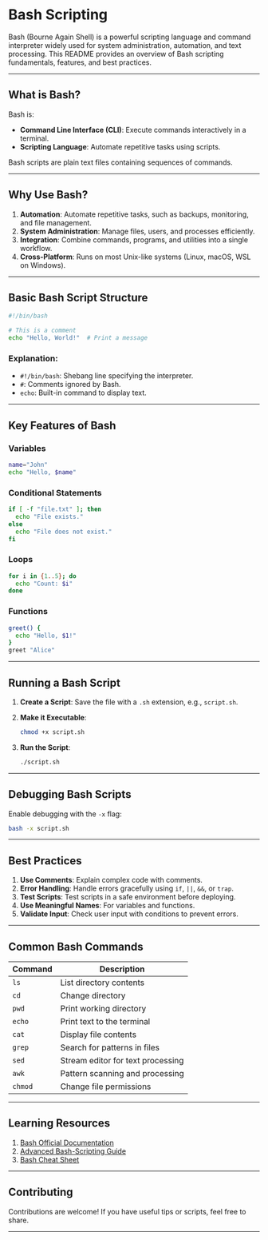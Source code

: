 # Bash Scripting

Bash (Bourne Again Shell) is a powerful scripting language and command interpreter widely used for system administration, automation, and text processing. This README provides an overview of Bash scripting fundamentals, features, and best practices.

---

## What is Bash?

Bash is:
- **Command Line Interface (CLI)**: Execute commands interactively in a terminal.
- **Scripting Language**: Automate repetitive tasks using scripts.

Bash scripts are plain text files containing sequences of commands.

---

## Why Use Bash?

1. **Automation**: Automate repetitive tasks, such as backups, monitoring, and file management.
2. **System Administration**: Manage files, users, and processes efficiently.
3. **Integration**: Combine commands, programs, and utilities into a single workflow.
4. **Cross-Platform**: Runs on most Unix-like systems (Linux, macOS, WSL on Windows).

---

## Basic Bash Script Structure

```bash
#!/bin/bash

# This is a comment
echo "Hello, World!"  # Print a message
```

### Explanation:
- `#!/bin/bash`: Shebang line specifying the interpreter.
- `#`: Comments ignored by Bash.
- `echo`: Built-in command to display text.

---

## Key Features of Bash

### Variables
```bash
name="John"
echo "Hello, $name"
```

### Conditional Statements
```bash
if [ -f "file.txt" ]; then
  echo "File exists."
else
  echo "File does not exist."
fi
```

### Loops
```bash
for i in {1..5}; do
  echo "Count: $i"
done
```

### Functions
```bash
greet() {
  echo "Hello, $1!"
}
greet "Alice"
```

---

## Running a Bash Script

1. **Create a Script**:
   Save the file with a `.sh` extension, e.g., `script.sh`.

2. **Make it Executable**:
   ```bash
   chmod +x script.sh
   ```

3. **Run the Script**:
   ```bash
   ./script.sh
   ```

---

## Debugging Bash Scripts

Enable debugging with the `-x` flag:
```bash
bash -x script.sh
```

---

## Best Practices

1. **Use Comments**: Explain complex code with comments.
2. **Error Handling**: Handle errors gracefully using `if`, `||`, `&&`, or `trap`.
3. **Test Scripts**: Test scripts in a safe environment before deploying.
4. **Use Meaningful Names**: For variables and functions.
5. **Validate Input**: Check user input with conditions to prevent errors.

---

## Common Bash Commands

| Command   | Description                        |
|-----------|------------------------------------|
| `ls`      | List directory contents           |
| `cd`      | Change directory                  |
| `pwd`     | Print working directory           |
| `echo`    | Print text to the terminal         |
| `cat`     | Display file contents             |
| `grep`    | Search for patterns in files      |
| `sed`     | Stream editor for text processing |
| `awk`     | Pattern scanning and processing   |
| `chmod`   | Change file permissions           |

---

## Learning Resources

1. [Bash Official Documentation](https://www.gnu.org/software/bash/)
2. [Advanced Bash-Scripting Guide](https://tldp.org/LDP/abs/html/)
3. [Bash Cheat Sheet](https://devhints.io/bash)

---

## Contributing

Contributions are welcome! If you have useful tips or scripts, feel free to share.

---




